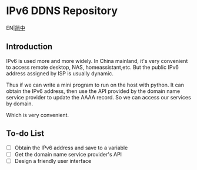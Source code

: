 # IPv6 DDNS Repository

EN|[简中](./README.md)

## Introduction
IPv6 is used more and more widely. In China mainland, it's very convenient to access remote desktop, NAS, homeassistant,etc. But the public IPv6 address assigned by ISP is usually dynamic.

Thus if we can write a mini program to run on the host with python. It can obtain the IPv6 address, then use the API provided by the domain name service provider to update the AAAA record. So we can access our services by domain.

Which is very convenient.

## To-do List
- [ ] Obtain the IPv6 address and save to a variable
- [ ] Get the domain name service provider's API
- [ ] Design a friendly user interface